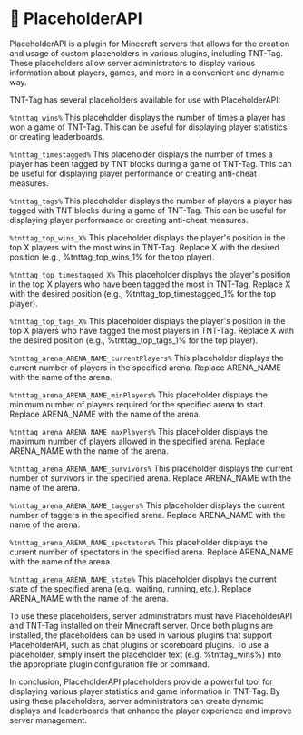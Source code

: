 # 📂 PlaceholderAPI

PlaceholderAPI is a plugin for Minecraft servers that allows for the creation and usage of custom placeholders in various plugins, including TNT-Tag. These placeholders allow server administrators to display various information about players, games, and more in a convenient and dynamic way.

TNT-Tag has several placeholders available for use with PlaceholderAPI:

`%tnttag_wins%` This placeholder displays the number of times a player has won a game of TNT-Tag. This can be useful for displaying player statistics or creating leaderboards.

`%tnttag_timestagged%` This placeholder displays the number of times a player has been tagged by TNT blocks during a game of TNT-Tag. This can be useful for displaying player performance or creating anti-cheat measures.

`%tnttag_tags%` This placeholder displays the number of players a player has tagged with TNT blocks during a game of TNT-Tag. This can be useful for displaying player performance or creating anti-cheat measures.

`%tnttag_top_wins_X%` This placeholder displays the player's position in the top X players with the most wins in TNT-Tag. Replace X with the desired position (e.g., %tnttag\_top\_wins\_1% for the top player).

`%tnttag_top_timestagged_X%` This placeholder displays the player's position in the top X players who have been tagged the most in TNT-Tag. Replace X with the desired position (e.g., %tnttag\_top\_timestagged\_1% for the top player).

`%tnttag_top_tags_X%` This placeholder displays the player's position in the top X players who have tagged the most players in TNT-Tag. Replace X with the desired position (e.g., %tnttag\_top\_tags\_1% for the top player).

`%tnttag_arena_ARENA_NAME_currentPlayers%` This placeholder displays the current number of players in the specified arena. Replace ARENA\_NAME with the name of the arena.

`%tnttag_arena_ARENA_NAME_minPlayers%` This placeholder displays the minimum number of players required for the specified arena to start. Replace ARENA\_NAME with the name of the arena.

`%tnttag_arena_ARENA_NAME_maxPlayers%` This placeholder displays the maximum number of players allowed in the specified arena. Replace ARENA\_NAME with the name of the arena.

`%tnttag_arena_ARENA_NAME_survivors%` This placeholder displays the current number of survivors in the specified arena. Replace ARENA\_NAME with the name of the arena.

`%tnttag_arena_ARENA_NAME_taggers%` This placeholder displays the current number of taggers in the specified arena. Replace ARENA\_NAME with the name of the arena.

`%tnttag_arena_ARENA_NAME_spectators%` This placeholder displays the current number of spectators in the specified arena. Replace ARENA\_NAME with the name of the arena.

`%tnttag_arena_ARENA_NAME_state%` This placeholder displays the current state of the specified arena (e.g., waiting, running, etc.). Replace ARENA\_NAME with the name of the arena.



To use these placeholders, server administrators must have PlaceholderAPI and TNT-Tag installed on their Minecraft server. Once both plugins are installed, the placeholders can be used in various plugins that support PlaceholderAPI, such as chat plugins or scoreboard plugins. To use a placeholder, simply insert the placeholder text (e.g. %tnttag\_wins%) into the appropriate plugin configuration file or command.

In conclusion, PlaceholderAPI placeholders provide a powerful tool for displaying various player statistics and game information in TNT-Tag. By using these placeholders, server administrators can create dynamic displays and leaderboards that enhance the player experience and improve server management.
